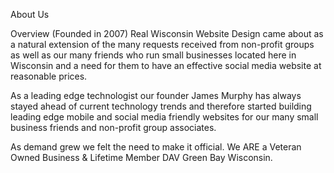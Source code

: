About Us

Overview (Founded in 2007)
Real Wisconsin Website Design came about as a natural extension of the
many requests received from non-profit groups as well as our many friends
who run small businesses located here in Wisconsin and a need for them 
to have an effective social media website at reasonable prices.

As a leading edge technologist our founder James Murphy has always
stayed ahead of current technology trends and therefore started 
building leading edge mobile and social media friendly websites
for our many small business friends and non-profit group associates.

As demand grew we felt the need to make it official.
We ARE a Veteran Owned Business & Lifetime Member DAV Green Bay Wisconsin. 
